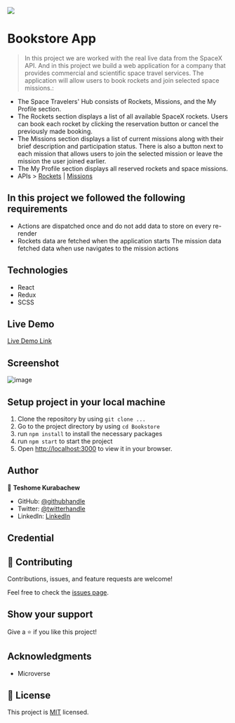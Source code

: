 ![](https://img.shields.io/badge/Microverse-blueviolet)

# Bookstore App

> In this project we are worked with the real live data from the SpaceX API. And in this project we build a web application for a company that provides commercial and scientific space travel services. The application will allow users to book rockets and join selected space missions.:

- The Space Travelers' Hub consists of Rockets, Missions, and the My Profile section.
- The Rockets section displays a list of all available SpaceX rockets. Users can book each rocket by clicking the reservation button or cancel the previously made booking.
- The Missions section displays a list of current missions along with their brief description and participation status. There is also a button next to each mission that allows users to join the selected mission or leave the mission the user joined earlier.
- The My Profile section displays all reserved rockets and space missions.
- APIs > [Rockets](https://api.spacexdata.com/v3/rockets) | [Missions](https://api.spacexdata.com/v3/missions)
## In this project we followed the following requirements

* Actions are dispatched once and do not add data to store on every re-render
* Rockets data are fetched when the application starts
The mission data fetched data when use navigates to the mission actions

## Technologies

- React
- Redux
- SCSS

## Live Demo

[Live Demo Link](https://bookstoreteshe.herokuapp.com/)

## Screenshot

![image](https://user-images.githubusercontent.com/51437483/167161514-ddffb713-913c-4eec-af47-4280bc79da4c.png)

## Setup project in your local machine

1. Clone the repository by using `git clone ...`
2. Go to the project directory by using `cd Bookstore`
3. run `npm install` to install the necessary packages
4. run `npm start` to start the project
5. Open [http://localhost:3000](http://localhost:3000) to view it in your browser.

## Author

👤 **Teshome Kurabachew**

- GitHub: [@githubhandle](https://github.com/TesheMaximillan)
- Twitter: [@twitterhandle](https://twitter.com/TesheKura)
- LinkedIn: [LinkedIn](https://www.linkedin.com/in/teshome-kurabachew-aa8067180/)

## Credential

## 🤝 Contributing

Contributions, issues, and feature requests are welcome!

Feel free to check the [issues page](https://github.com/TesheMaximillan/Bookstore/issues).

## Show your support

Give a ⭐️ if you like this project!

## Acknowledgments

- Microverse

## 📝 License

This project is [MIT](./MIT.md) licensed.
